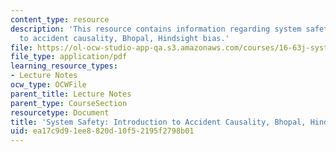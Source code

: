 ```yaml
---
content_type: resource
description: 'This resource contains information regarding system safety: Introduction
  to accident causality, Bhopal, Hindsight bias.'
file: https://ol-ocw-studio-app-qa.s3.amazonaws.com/courses/16-63j-system-safety-spring-2016/ea17c9d91ee8820d10f52195f2798b01_MIT16_63JS16_LecNotes2.pdf
file_type: application/pdf
learning_resource_types:
- Lecture Notes
ocw_type: OCWFile
parent_title: Lecture Notes
parent_type: CourseSection
resourcetype: Document
title: 'System Safety: Introduction to Accident Causality, Bhopal, Hindsight Bias'
uid: ea17c9d9-1ee8-820d-10f5-2195f2798b01
---
```

